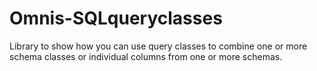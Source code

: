 # Omnis-SQLqueryclasses
Library to show how you can use query classes to combine one or more schema classes or individual columns from one or more schemas.
